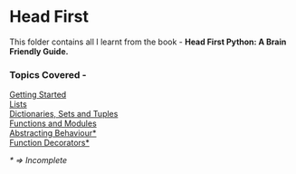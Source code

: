 # Head First
This folder contains all I learnt from the book - **Head First Python: A Brain Friendly Guide.**

### Topics Covered - 
[Getting Started](jyp-01.ipnyb)<br/>
[Lists](jyp-02.ipnyb)<br/>
[Dictionaries, Sets and Tuples](jyp-03.ipnyb)<br/>
[Functions and Modules](jyp-04.ipnyb)<br/>
[Abstracting Behaviour*](jyp-08.ipnyb)<br/>
[Function Decorators*](jyp-10.ipnyb)<br/>

_* => Incomplete_
